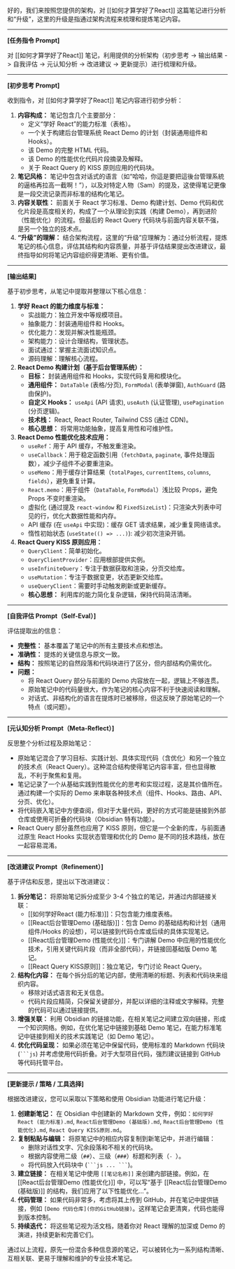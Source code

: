 好的，我们来按照您提供的架构，对 [[如何才算学好了React]] 这篇笔记进行分析和“升级”，这里的升级是指通过架构流程来梳理和提炼笔记内容。

---

**[任务指令 Prompt]**

对 [[如何才算学好了React]] 笔记，利用提供的分析架构（初步思考 -> 输出结果 -> 自我评估 -> 元认知分析 -> 改进建议 -> 更新提示）进行梳理和升级。

---

**[初步思考 Prompt]**

收到指令，对 [[如何才算学好了React]] 笔记内容进行初步分析：

1.  **内容构成：** 笔记包含几个主要部分：
    *   定义“学好 React”的能力标准（表格）。
    *   一个关于构建后台管理系统 React Demo 的计划（封装通用组件和 Hooks）。
    *   该 Demo 的完整 HTML 代码。
    *   该 Demo 的性能优化代码片段摘录及解释。
    *   关于 React Query 的 KISS 原则应用的代码块。
2.  **笔记风格：** 笔记中包含对话式的语言（如“哈哈，你這是要把這後台管理系統的逼格再拉高一截啊！”），以及对特定人物（Sam）的提及，这使得笔记更像是一段交流记录而非标准的结构化笔记。
3.  **内容关联性：** 前面关于 React 学习标准、Demo 构建计划、Demo 代码和优化片段是高度相关的，构成了一个从理论到实践（构建 Demo），再到进阶（性能优化）的流程。但最后的 React Query 代码块与前面内容关联不强，是另一个独立的技术点。
4.  **“升级”的理解：** 结合架构流程，这里的“升级”应理解为：通过分析流程，提炼笔记的核心信息，评估其结构和内容质量，并基于评估结果提出改进建议，最终指导如何将笔记内容组织得更清晰、更有价值。

---

**[输出结果]**

基于初步思考，从笔记中提取并整理以下核心信息：

1.  **学好 React 的能力维度与标准：**
    *   实战能力：独立开发中等规模项目。
    *   抽象能力：封装通用组件和 Hooks。
    *   优化能力：发现并解决性能瓶颈。
    *   架构能力：设计合理结构，管理状态。
    *   面试通过：掌握主流面试知识点。
    *   源码理解：理解核心流程。
2.  **React Demo 构建计划（基于后台管理系统）：**
    *   **目标：** 封装通用组件和 Hooks，实现代码复用和模块化。
    *   **通用组件：** `DataTable` (表格/分页), `FormModal` (表单弹窗), `AuthGuard` (路由保护)。
    *   **自定义 Hooks：** `useApi` (API 请求), `useAuth` (认证管理), `usePagination` (分页逻辑)。
    *   **技术栈：** React, React Router, Tailwind CSS (通过 CDN)。
    *   **核心思想：** 将常用功能抽象，提高复用性和可维护性。
3.  **React Demo 性能优化技术应用：**
    *   `useRef`：用于 API 缓存，不触发重渲染。
    *   `useCallback`：用于稳定函数引用（`fetchData`, `paginate`, 事件处理函数），减少子组件不必要重渲染。
    *   `useMemo`：用于缓存计算结果（`totalPages`, `currentItems`, `columns`, `fields`），避免重复计算。
    *   `React.memo`：用于组件（`DataTable`, `FormModal`）浅比较 Props，避免 Props 不变时重渲染。
    *   虚拟化 (通过提及 `react-window` 和 `FixedSizeList`)：只渲染大列表中可见的行，优化大数据性能和内存。
    *   API 缓存 (在 `useApi` 中实现)：缓存 GET 请求结果，减少重复网络请求。
    *   惰性初始状态 (`useState(() => ...)`): 减少初次渲染开销。
4.  **React Query KISS 原则应用：**
    *   `QueryClient`：简单初始化。
    *   `QueryClientProvider`：应用根部提供实例。
    *   `useInfiniteQuery`：专注于数据获取和渲染，分页交给库。
    *   `useMutation`：专注于数据变更，状态更新交给库。
    *   `useQueryClient`：需要时手动触发刷新或更新缓存。
    *   **核心思想：** 利用库的能力简化复杂逻辑，保持代码简洁清晰。

---

**[自我评估 Prompt（Self-Eval）]**

评估提取出的信息：

*   **完整性：** 基本覆盖了笔记中的所有主要技术点和想法。
*   **准确性：** 提炼的关键信息与原文一致。
*   **结构：** 按照笔记的自然段落和代码块进行了区分，但内部结构仍需优化。
*   **问题：**
    *   将 React Query 部分与前面的 Demo 内容放在一起，逻辑上不够连贯。
    *   原始笔记中的代码量很大，作为笔记的核心内容不利于快速阅读和理解。
    *   对话式、非结构化的语言在提炼时已被移除，但这反映了原始笔记的一个特点（或问题）。

---

**[元认知分析 Prompt（Meta-Reflect）]**

反思整个分析过程及原始笔记：

*   原始笔记混合了学习目标、实践计划、具体实现代码（含优化）和另一个独立的技术点（React Query）。这种混合结构使得笔记内容丰富，但也显得散乱，不利于聚焦和复用。
*   笔记记录了一个从基础实践到性能优化的思考和实现过程，这是其价值所在。通过构建一个实际的 Demo 来串联各种技术点（组件、Hooks、路由、API、分页、优化）。
*   将代码嵌入笔记中方便查阅，但对于大量代码，更好的方式可能是链接到外部仓库或使用可折叠的代码块（Obsidian 特有功能）。
*   React Query 部分虽然也应用了 KISS 原则，但它是一个全新的库，与前面通过原生 React Hooks 实现状态管理和优化的 Demo 是不同的技术路线，放在一起容易混淆。

---

**[改进建议 Prompt（Refinement）]**

基于评估和反思，提出以下改进建议：

1.  **拆分笔记：** 将原始笔记拆分成至少 3-4 个独立的笔记，并通过内部链接关联：
    *   [[如何学好React (能力标准)]]：只包含能力维度表格。
    *   [[React后台管理Demo (基础版)]]：包含 Demo 的基础结构和计划（通用组件/Hooks 的设想），可以链接到代码仓库或后续的具体实现笔记。
    *   [[React后台管理Demo (性能优化)]]：专门讲解 Demo 中应用的性能优化技术，引用关键代码片段（而非全部代码），并链接回基础版 Demo 笔记。
    *   [[React Query KISS原则]]：独立笔记，专门讨论 React Query。
2.  **结构化内容：** 在每个拆分后的笔记内部，使用清晰的标题、列表和代码块来组织内容。
    *   移除对话式语言和无关信息。
    *   代码片段应精简，只保留关键部分，并配以详细的注释或文字解释。完整的代码可以通过链接提供。
3.  **增强关联：** 利用 Obsidian 的链接功能，在相关笔记之间建立双向链接，形成一个知识网络。例如，在优化笔记中链接到基础 Demo 笔记，在能力标准笔记中链接到相关的技术实践笔记（如 Demo 笔记）。
4.  **优化代码呈现：** 如果必须在笔记中保留代码，使用标准的 Markdown 代码块 (` ```js `) 并考虑使用代码折叠。对于大型项目代码，强烈建议链接到 GitHub 等代码托管平台。

---

**[更新提示 / 策略 / 工具选择]**

根据改进建议，您可以采取以下策略和使用 Obsidian 功能进行笔记升级：

1.  **创建新笔记：** 在 Obsidian 中创建新的 Markdown 文件，例如：`如何学好React (能力标准).md`, `React后台管理Demo (基础版).md`, `React后台管理Demo (性能优化).md`, `React Query KISS原则.md`。
2.  **复制粘贴与编辑：** 将原笔记中的相应内容复制到新笔记中，并进行编辑：
    *   删除对话性文字、冗余段落和不相关的代码块。
    *   根据内容使用二级（`##`）、三级（`###`）标题和列表（`- `）。
    *   将代码放入代码块中 (` ```js ... ``` `)。
3.  **建立链接：** 在相关笔记中使用 `[[笔记名称]]` 来创建内部链接。例如，在 [[React后台管理Demo (性能优化)]] 中，可以写“基于 [[React后台管理Demo (基础版)]] 的结构，我们应用了以下性能优化...”。
4.  **代码管理：** 如果代码非常多，考虑将其上传到 GitHub，并在笔记中提供链接，例如 `[Demo 代码仓库](你的GitHub链接)`。这样笔记会更清爽，代码也能得到版本控制。
5.  **持续迭代：** 将这些笔记视为活文档，随着你对 React 理解的加深或 Demo 的演进，持续更新和完善它们。

通过以上流程，原先一份混合多种信息源的笔记，可以被转化为一系列结构清晰、互相关联、更易于理解和维护的专业技术笔记。